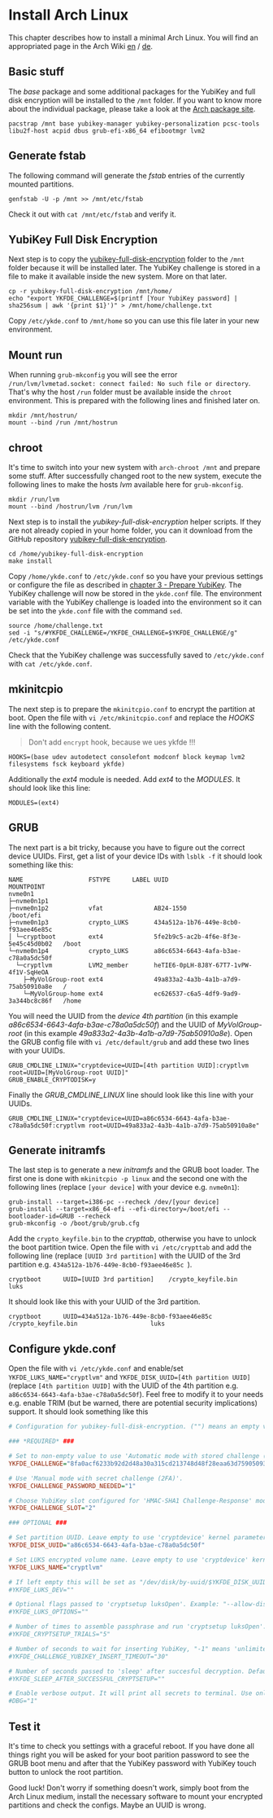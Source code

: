 # Install Arch Linux

This chapter describes how to install a minimal Arch Linux. You will find an appropriated page in the Arch Wiki
[en](https://wiki.archlinux.org/index.php/installation_guide) / [de](https://wiki.archlinux.de/title/Anleitung_f%C3%BCr_Einsteiger).


## Basic stuff
The *base* package and some additional packages for the YubiKey and full disk encryption will be installed to the `/mnt` folder.
If you want to know more about the individual package, please take a look at the [Arch package site](https://www.archlinux.org/packages/).

```
pacstrap /mnt base yubikey-manager yubikey-personalization pcsc-tools libu2f-host acpid dbus grub-efi-x86_64 efibootmgr lvm2
```

## Generate fstab
The following command will generate the *fstab* entries of the currently mounted partitions.

```
genfstab -U -p /mnt >> /mnt/etc/fstab
```

Check it out with `cat /mnt/etc/fstab` and verify it.

## YubiKey Full Disk Encryption
Next step is to copy the [yubikey-full-disk-encryption](https://github.com/agherzan/yubikey-full-disk-encryption) folder
to the `/mnt` folder because it will be installed later. The YubiKey challenge is stored in a file to make it
available inside the new system. More on that later.

```
cp -r yubikey-full-disk-encryption /mnt/home/
echo "export YKFDE_CHALLENGE=$(printf [Your YubiKey password] | sha256sum | awk '{print $1}')" > /mnt/home/challenge.txt
```

Copy `/etc/ykde.conf` to `/mnt/home` so you can use this file later in your new environment.  

## Mount run

When running `grub-mkconfig` you will see the error `/run/lvm/lvmetad.socket: connect failed: No such file or directory`.
That's why the host `/run` folder must be available inside the `chroot` environment. This is prepared with the following
lines and finished later on.

```
mkdir /mnt/hostrun/
mount --bind /run /mnt/hostrun
```

## chroot

It's time to switch into your new system with `arch-chroot /mnt` and prepare some stuff. After successfully changed root to
the new system, execute the following lines to make the hosts *lvm* available here for `grub-mkconfig`.

```
mkdir /run/lvm
mount --bind /hostrun/lvm /run/lvm
```

Next step is to install the *yubikey-full-disk-encryption* helper scripts. If they are not already copied in your home
folder, you can it download from the GitHub repository [yubikey-full-disk-encryption](https://github.com/agherzan/yubikey-full-disk-encryption).

```
cd /home/yubikey-full-disk-encryption
make install
```

Copy `/home/ykde.conf` to  `/etc/ykde.conf` so you have your previous settings or configure the file as described 
in [chapter 3 - Prepare YubiKey](03-prepare-yubikey.md). The YubiKey challenge will now be stored in the `ykde.conf` 
file. The environment variable with the YubiKey challenge is loaded into the environment so it can be set 
into the `ykde.conf` file with the command `sed`.

```
source /home/challenge.txt
sed -i "s/#YKFDE_CHALLENGE=/YKFDE_CHALLENGE=$YKFDE_CHALLENGE/g" /etc/ykde.conf
```

Check that the YubiKey challenge was successfully saved to `/etc/ykde.conf` with `cat /etc/ykde.conf`.

## mkinitcpio
The next step is to prepare the `mkinitcpio.conf` to encrypt the partition at boot. Open the file with 
`vi /etc/mkinitcpio.conf` and replace the *HOOKS* line with the following content.

> Don't add `encrypt` hook, because we ues ykfde !!!

```
HOOKS=(base udev autodetect consolefont modconf block keymap lvm2 filesystems fsck keyboard ykfde)
```

Additionally the *ext4* module is needed. Add *ext4* to the *MODULES*. It should look like this line:

```
MODULES=(ext4)
```

## GRUB
The next part is a bit tricky, because you have to figure out the correct device UUIDs. First, get a list of your device
IDs with `lsblk -f` it should look something like this:

```
NAME                  FSTYPE      LABEL UUID                                   MOUNTPOINT
nvme0n1                                                                        
├─nvme0n1p1                                                                    
├─nvme0n1p2           vfat              AB24-1550                              /boot/efi
├─nvme0n1p3           crypto_LUKS       434a512a-1b76-449e-8cb0-f93aee46e85c   
│ └─cryptboot         ext4              5fe2b9c5-ac2b-4f6e-8f3e-5e45c45d0b02   /boot
└─nvme0n1p4           crypto_LUKS       a86c6534-6643-4afa-b3ae-c78a0a5dc50f   
  └─cryptlvm          LVM2_member       heTIE6-0pLH-8J8Y-67T7-1vPW-4f1V-SqHeOA 
    ├─MyVolGroup-root ext4              49a833a2-4a3b-4a1b-a7d9-75ab50910a8e   /
    └─MyVolGroup-home ext4              ec626537-c6a5-4df9-9ad9-3a344bc8c86f   /home
```

You will need the UUID from the *device 4th partition* (in this example *a86c6534-6643-4afa-b3ae-c78a0a5dc50f*) and the 
UUID of *MyVolGroup-root* (in this example *49a833a2-4a3b-4a1b-a7d9-75ab50910a8e*). Open the GRUB config file with `vi /etc/default/grub`
and add these two lines with your UUIDs.

```
GRUB_CMDLINE_LINUX="cryptdevice=UUID=[4th partition UUID]:cryptlvm root=UUID=[MyVolGroup-root UUID]"
GRUB_ENABLE_CRYPTODISK=y
```

Finally the *GRUB_CMDLINE_LINUX* line should look like this line with your UUIDs.

```
GRUB_CMDLINE_LINUX="cryptdevice=UUID=a86c6534-6643-4afa-b3ae-c78a0a5dc50f:cryptlvm root=UUID=49a833a2-4a3b-4a1b-a7d9-75ab50910a8e"
```

## Generate initramfs
The last step is to generate a new *initramfs* and the GRUB boot loader. The first one is done with `mkinitcpio -p linux`
and the second one with the following lines (replace `[your device]` with your device e.g. `nvme0n1`):

```
grub-install --target=i386-pc --recheck /dev/[your device]
grub-install --target=x86_64-efi --efi-directory=/boot/efi --bootloader-id=GRUB --recheck
grub-mkconfig -o /boot/grub/grub.cfg
```

Add the `crypto_keyfile.bin` to the *crypttab*, otherwise you have to unlock the boot partition twice. Open the file with
`vi /etc/crypttab` and add the following line (replace `[UUID 3rd partition]` with the UUID of the 3rd partition e.g. `434a512a-1b76-449e-8cb0-f93aee46e85c `).

```
cryptboot      UUID=[UUID 3rd partition]    /crypto_keyfile.bin                    luks
```

It should look like this with your UUID of the 3rd partition.

```
cryptboot      UUID=434a512a-1b76-449e-8cb0-f93aee46e85c    /crypto_keyfile.bin                    luks
```

## Configure ykde.conf
Open the file with `vi /etc/ykde.conf` and enable/set `YKFDE_LUKS_NAME="cryptlvm"` and  `YKFDE_DISK_UUID=[4th partition UUID]` 
(replace `[4th partition UUID]` with the UUID of the 4th partition e.g. `a86c6534-6643-4afa-b3ae-c78a0a5dc50f`).
Feel free to modify it to your needs e.g. enable TRIM (but be warned, there are potential security implications) support.
It should look something like this

```ini
# Configuration for yubikey-full-disk-encryption. ("") means an empty value.

### *REQUIRED* ###

# Set to non-empty value to use 'Automatic mode with stored challenge (1FA)'.
YKFDE_CHALLENGE="8fa0acf6233b92d2d48a30a315cd213748d48f28eaa63d7590509392316b3016"

# Use 'Manual mode with secret challenge (2FA)'.
YKFDE_CHALLENGE_PASSWORD_NEEDED="1"

# Choose YubiKey slot configured for 'HMAC-SHA1 Challenge-Response' mode. Possible values are "1" or "2".
YKFDE_CHALLENGE_SLOT="2"

### OPTIONAL ###

# Set partition UUID. Leave empty to use 'cryptdevice' kernel parameter.
YKFDE_DISK_UUID="a86c6534-6643-4afa-b3ae-c78a0a5dc50f"

# Set LUKS encrypted volume name. Leave empty to use 'cryptdevice' kernel parameter.
YKFDE_LUKS_NAME="cryptlvm"

# If left empty this will be set as "/dev/disk/by-uuid/$YKFDE_DISK_UUID" -- device to unlock with 'cryptsetup luksOpen'.
#YKFDE_LUKS_DEV=""

# Optional flags passed to 'cryptsetup luksOpen'. Example: "--allow-discards" for TRIM support. Leave empty to use cryptdevice kernel parameter.
#YKFDE_LUKS_OPTIONS=""

# Number of times to assemble passphrase and run 'cryptsetup luksOpen'. Defaults to "5".
#YKFDE_CRYPTSETUP_TRIALS="5"

# Number of seconds to wait for inserting YubiKey, "-1" means 'unlimited'. Defaults to "30".
#YKFDE_CHALLENGE_YUBIKEY_INSERT_TIMEOUT="30"

# Number of seconds passed to 'sleep' after succesful decryption. Defaults to empty, meaning NO sleep.
#YKFDE_SLEEP_AFTER_SUCCESSFUL_CRYPTSETUP=""

# Enable verbose output. It will print all secrets to terminal. Use only for debugging.
#DBG="1"
```

## Test it
It's time to check you settings with a graceful reboot. If you have done all things right you will be asked for your 
boot parition password to see the GRUB boot menu and after that the YubiKey password with YubiKey touch button to unlock 
the root partition. 

Good luck! Don't worry if something doesn't work, simply boot from the Arch Linux medium, install the necessary software 
to mount your encrypted partitions and check the configs. Maybe an UUID is wrong.